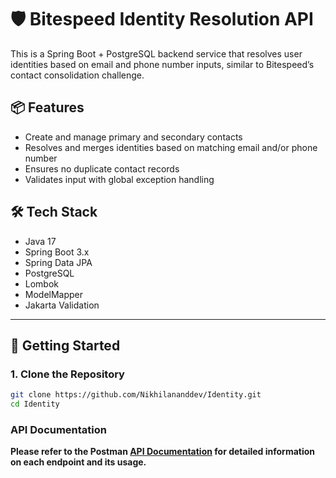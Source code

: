# 🛡️ Bitespeed Identity Resolution API

This is a Spring Boot + PostgreSQL backend service that resolves user identities based on email and phone number inputs, similar to Bitespeed’s contact consolidation challenge.

## 📦 Features

- Create and manage primary and secondary contacts
- Resolves and merges identities based on matching email and/or phone number
- Ensures no duplicate contact records
- Validates input with global exception handling

## 🛠️ Tech Stack

- Java 17
- Spring Boot 3.x
- Spring Data JPA
- PostgreSQL
- Lombok
- ModelMapper
- Jakarta Validation

---

## 🚀 Getting Started

### 1. Clone the Repository

```bash
git clone https://github.com/Nikhilananddev/Identity.git
cd Identity
```



### API Documentation
**Please refer to the Postman [API Documentation](https://www.postman.com/supply-specialist-10760518/workspace/assignment/collection/30393717-1ba596e9-c82a-41cd-ba29-3b7616fd6aa9?action=share&creator=30393717)
for detailed information on each endpoint and its usage.**

